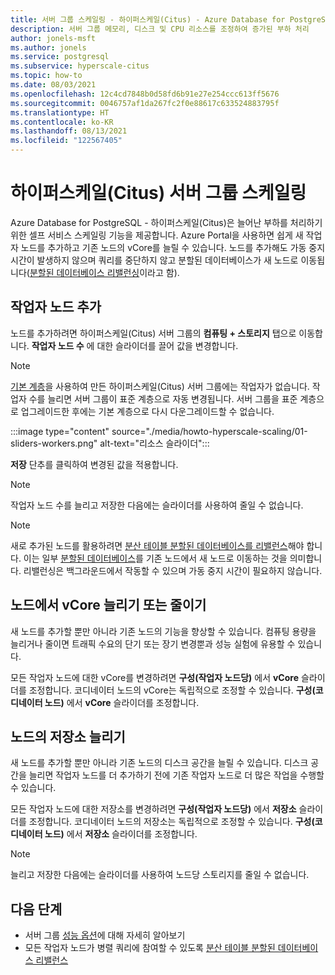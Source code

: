 ```yaml
---
title: 서버 그룹 스케일링 - 하이퍼스케일(Citus) - Azure Database for PostgreSQL
description: 서버 그룹 메모리, 디스크 및 CPU 리소스를 조정하여 증가된 부하 처리
author: jonels-msft
ms.author: jonels
ms.service: postgresql
ms.subservice: hyperscale-citus
ms.topic: how-to
ms.date: 08/03/2021
ms.openlocfilehash: 12c4cd7848b0d58fd6b91e27e254ccc613ff5676
ms.sourcegitcommit: 0046757af1da267fc2f0e88617c633524883795f
ms.translationtype: HT
ms.contentlocale: ko-KR
ms.lasthandoff: 08/13/2021
ms.locfileid: "122567405"
---
```

# <a name="scale-a-hyperscale-citus-server-group"></a>하이퍼스케일(Citus) 서버 그룹 스케일링

Azure Database for PostgreSQL - 하이퍼스케일(Citus)은 늘어난 부하를 처리하기 위한 셀프 서비스 스케일링 기능을 제공합니다. Azure Portal을 사용하면 쉽게 새 작업자 노드를 추가하고 기존 노드의 vCore를 늘릴 수 있습니다. 노드를 추가해도 가동 중지 시간이 발생하지 않으며 쿼리를 중단하지 않고 분할된 데이터베이스가 새 노드로 이동됩니다([분할된 데이터베이스 리밸런싱](howto-hyperscale-scale-rebalance.md)이라고 함).

## <a name="add-worker-nodes"></a>작업자 노드 추가

노드를 추가하려면 하이퍼스케일(Citus) 서버 그룹의 **컴퓨팅 + 스토리지** 탭으로 이동합니다.  **작업자 노드 수** 에 대한 슬라이더를 끌어 값을 변경합니다.

> [!NOTE]
>
> [기본 계층](concepts-hyperscale-tiers.md)을 사용하여 만든 하이퍼스케일(Citus) 서버 그룹에는 작업자가 없습니다. 작업자 수를 늘리면 서버 그룹이 표준 계층으로 자동 변경됩니다.  서버 그룹을 표준 계층으로 업그레이드한 후에는 기본 계층으로 다시 다운그레이드할 수 없습니다.

:::image type="content" source="./media/howto-hyperscale-scaling/01-sliders-workers.png" alt-text="리소스 슬라이더":::

**저장** 단추를 클릭하여 변경된 값을 적용합니다.

> [!NOTE]
> 작업자 노드 수를 늘리고 저장한 다음에는 슬라이더를 사용하여 줄일 수 없습니다.

> [!NOTE]
> 새로 추가된 노드를 활용하려면 [분산 테이블 분할된 데이터베이스를 리밸런스](howto-hyperscale-scale-rebalance.md)해야 합니다. 이는 일부 [분할된 데이터베이스](concepts-hyperscale-distributed-data.md#shards)를 기존 노드에서 새 노드로 이동하는 것을 의미합니다. 리밸런싱은 백그라운드에서 작동할 수 있으며 가동 중지 시간이 필요하지 않습니다.

## <a name="increase-or-decrease-vcores-on-nodes"></a>노드에서 vCore 늘리기 또는 줄이기

새 노드를 추가할 뿐만 아니라 기존 노드의 기능을 향상할 수 있습니다. 컴퓨팅 용량을 늘리거나 줄이면 트래픽 수요의 단기 또는 장기 변경뿐과 성능 실험에 유용할 수 있습니다.

모든 작업자 노드에 대한 vCore를 변경하려면 **구성(작업자 노드당)** 에서 **vCore** 슬라이더를 조정합니다. 코디네이터 노드의 vCore는 독립적으로 조정할 수 있습니다. **구성(코디네이터 노드)** 에서 **vCore** 슬라이더를 조정합니다.

## <a name="increase-storage-on-nodes"></a>노드의 저장소 늘리기

새 노드를 추가할 뿐만 아니라 기존 노드의 디스크 공간을 늘릴 수 있습니다. 디스크 공간을 늘리면 작업자 노드를 더 추가하기 전에 기존 작업자 노드로 더 많은 작업을 수행할 수 있습니다.

모든 작업자 노드에 대한 저장소를 변경하려면 **구성(작업자 노드당)** 에서 **저장소** 슬라이더를 조정합니다. 코디네이터 노드의 저장소는 독립적으로 조정할 수 있습니다. **구성(코디네이터 노드)** 에서 **저장소** 슬라이더를 조정합니다.

> [!NOTE]
> 늘리고 저장한 다음에는 슬라이더를 사용하여 노드당 스토리지를 줄일 수 없습니다.

## <a name="next-steps"></a>다음 단계

- 서버 그룹 [성능 옵션](concepts-hyperscale-configuration-options.md)에 대해 자세히 알아보기
- 모든 작업자 노드가 병렬 쿼리에 참여할 수 있도록 [분산 테이블 분할된 데이터베이스 리밸런스](howto-hyperscale-scale-rebalance.md)
